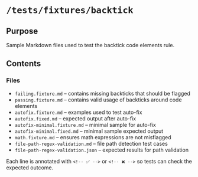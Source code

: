 # `/tests/fixtures/backtick`

## Purpose

Sample Markdown files used to test the backtick code elements rule.

## Contents

### Files

- `failing.fixture.md` – contains missing backticks that should be flagged
- `passing.fixture.md` – contains valid usage of backticks around code elements
- `autofix.fixture.md` – examples used to test auto-fix
- `autofix.fixed.md` – expected output after auto-fix
- `autofix-minimal.fixture.md` – minimal sample for auto-fix
- `autofix-minimal.fixed.md` – minimal sample expected output
- `math.fixture.md` – ensures math expressions are not misflagged
- `file-path-regex-validation.md` – file path detection test cases
- `file-path-regex-validation.json` – expected results for path validation

Each line is annotated with `<!-- ✅ -->` or `<!-- ❌ -->` so tests can check the expected outcome.
